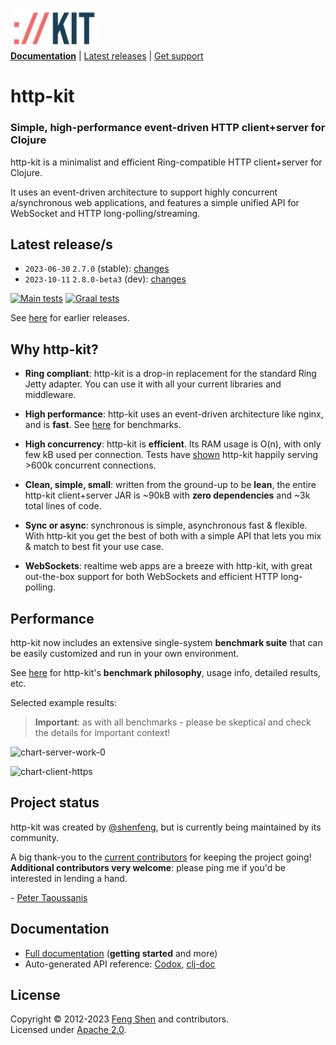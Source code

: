 <span><img src="http-kit-logo.png" alt="http-kit" width="140"/></span>  
[**Documentation**](#documentation) | [Latest releases](#latest-releases) | [Get support][GitHub issues]

# http-kit

### Simple, high-performance event-driven HTTP client+server for Clojure

http-kit is a minimalist and efficient Ring-compatible HTTP client+server for Clojure.

It uses an event-driven architecture to support highly concurrent a/synchronous web applications, and features a simple unified API for WebSocket and HTTP long-polling/streaming.

## Latest release/s

- `2023-06-30` `2.7.0` (stable): [changes](../../releases/tag/v2.7.0)
- `2023-10-11` `2.8.0-beta3` (dev): [changes](../../releases/tag/v2.8.0-beta3)

[![Main tests][Main tests SVG]][Main tests URL]
[![Graal tests][Graal tests SVG]][Graal tests URL]

See [here][GitHub releases] for earlier releases.

## Why http-kit?

- **Ring compliant**: http-kit is a drop-in replacement for the standard Ring Jetty adapter. You can use it with all your current libraries and middleware.

- **High performance**: http-kit uses an event-driven architecture like nginx, and is **fast**. See [here](#performance) for benchmarks.

- **High concurrency**: http-kit is **efficient**. Its RAM usage is O(n), with only few kB used per connection. Tests have [shown](https://http-kit.github.io/600k-concurrent-connection-http-kit.html) http-kit happily serving >600k concurrent connections.

- **Clean, simple, small**: written from the ground-up to be **lean**, the entire http-kit client+server JAR is ~90kB with **zero dependencies** and ~3k total lines of code.

- **Sync or async**: synchronous is simple, asynchronous fast & flexible. With http-kit you get the best of both with a simple API that lets you mix & match to best fit your use case.

- **WebSockets**: realtime web apps are a breeze with http-kit, with great out-the-box support for both WebSockets and efficient HTTP long-polling.

## Performance

http-kit now includes an extensive single-system **benchmark suite** that can be easily customized and run in your own environment.

See [here](../../wiki/4-Benchmarking) for http-kit's **benchmark philosophy**, usage info, detailed results, etc.

Selected example results:

> **Important**: as with all benchmarks - please be skeptical and check the details for important context!

![chart-server-work-0](../../raw/master/benchmarks/charts/server-work-0.png)

![chart-client-https](../../raw/master/benchmarks/charts/client-https.png)

## Project status

http-kit was created by [@shenfeng][], but is currently being maintained by its community.

A big thank-you to the [current contributors](../../graphs/contributors) for keeping the project going! **Additional contributors very welcome**: please ping me if you'd be interested in lending a hand.

\- [Peter Taoussanis][]

## Documentation

- [Full documentation][GitHub wiki] (**getting started** and more)
- Auto-generated API reference: [Codox][Codox docs], [clj-doc][clj-doc docs]

## License

Copyright &copy; 2012-2023 [Feng Shen][@shenfeng] and contributors.  
Licensed under [Apache 2.0](LICENSE.txt).

<!-- Common -->

[GitHub releases]: ../../releases
[GitHub issues]:   ../../issues
[GitHub wiki]:     ../../wiki

[Peter Taoussanis]: https://www.taoensso.com

<!-- Project -->

[Codox docs]:   https://http-kit.github.io/http-kit/
[clj-doc docs]: https://cljdoc.org/d/http-kit/http-kit/

[Clojars SVG]: https://img.shields.io/clojars/v/http-kit.svg
[Clojars URL]: https://clojars.org/http-kit

[Main tests SVG]:  https://github.com/http-kit/http-kit/actions/workflows/main-tests.yml/badge.svg
[Main tests URL]:  https://github.com/http-kit/http-kit/actions/workflows/main-tests.yml
[Graal tests SVG]: https://github.com/http-kit/http-kit/actions/workflows/graal-tests.yml/badge.svg
[Graal tests URL]: https://github.com/http-kit/http-kit/actions/workflows/graal-tests.yml

<!-- Unique -->

[@shenfeng]: https://github.com/shenfeng
